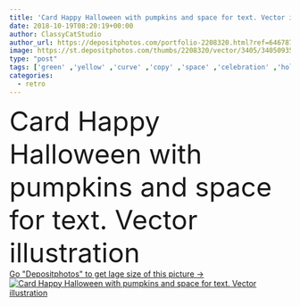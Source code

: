 ```yaml
---
title: 'Card Happy Halloween with pumpkins and space for text. Vector illustration'
date: 2018-10-19T08:20:19+00:00
author: ClassyCatStudio
author_url: https://depositphotos.com/portfolio-2208320.html?ref=64678756
image: https://st.depositphotos.com/thumbs/2208320/vector/3405/34050935/api_thumb_450.jpg?forcejpeg=true
type: "post"
tags: ['green' ,'yellow' ,'curve' ,'copy' ,'space' ,'celebration' ,'holiday' ,'party' ,'orange' ,'brown' ,'dark' ,'card' ,'old' ,'retro' ,'childhood' ,'kids' ,'banner' ,'grey' ,'invitation' ,'pumpkin' ,'horror' ,'scary' ,'halloween' ,'postcard' ,'fear' ,'spooky' ,'vinrage' ]
categories: 
  - retro
---
```

<div aling="center">
            <font size="60"> Card Happy Halloween with pumpkins and space for text. Vector illustration</font>   
</div>
<div>
    <a href='https://st.depositphotos.com/thumbs/2208320/vector/3405/34050935/api_thumb_450.jpg?forcejpeg=true?ref=64678756' target=_blank > Go "Depositphotos" to get lage size of this picture ->
        <img href='https://st.depositphotos.com/thumbs/2208320/vector/3405/34050935/api_thumb_450.jpg?forcejpeg=true?ref=64678756' src='https://st.depositphotos.com/2208320/3405/v/950/depositphotos_34050935-stock-illustration-card-happy-halloween-pumpkins-space.jpg?forcejpeg=true' alt='Card Happy Halloween with pumpkins and space for text. Vector illustration' >
    </a>
</div>
